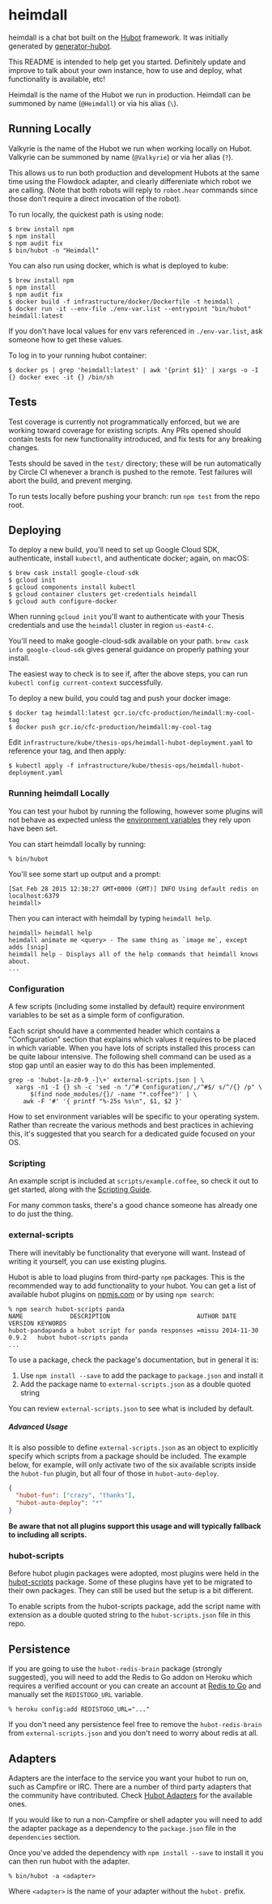 # heimdall

heimdall is a chat bot built on the [Hubot][hubot] framework. It was
initially generated by [generator-hubot][generator-hubot].

This README is intended to help get you started. Definitely update and improve
to talk about your own instance, how to use and deploy, what functionality is
available, etc!

[hubot]: http://hubot.github.com
[generator-hubot]: https://github.com/github/generator-hubot

Heimdall is the name of the Hubot we run in production.
Heimdall can be summoned by name (`@Heimdall`) or via his alias (`\`).

## Running Locally

Valkyrie is the name of the Hubot we run when working locally on Hubot.
Valkyrie can be summoned by name (`@Valkyrie`) or via her alias (`?`).

This allows us to run both production and development Hubots at the same time
using the Flowdock adapter, and clearly differeniate which robot we are calling.
(Note that both robots will reply to `robot.hear` commands since those don't
require a direct invocation of the robot).

To run locally, the quickest path is using node:

```
$ brew install npm
$ npm install
$ npm audit fix
$ bin/hubot -n "Heimdall"
```

You can also run using docker, which is what is deployed to kube:

```
$ brew install npm
$ npm install
$ npm audit fix
$ docker build -f infrastructure/docker/Dockerfile -t heimdall .
$ docker run -it --env-file ./env-var.list --entrypoint "bin/hubot" heimdall:latest
```

If you don't have local values for env vars referenced in `./env-var.list`, ask
someone how to get these values.

To log in to your running hubot container:

```
$ docker ps | grep 'heimdall:latest' | awk '{print $1}' | xargs -o -I {} docker exec -it {} /bin/sh
```

## Tests

Test coverage is currently not programmatically enforced, but we are working
toward coverage for existing scripts. Any PRs opened should contain tests for
new functionality introduced, and fix tests for any breaking changes.

Tests should be saved in the `test/` directory; these will be run automatically
by Circle CI whenever a branch is pushed to the remote. Test failures will
abort the build, and prevent merging.

To run tests locally before pushing your branch:
run `npm test` from the repo root.

## Deploying

To deploy a new build, you'll need to set up Google Cloud SDK, authenticate,
install `kubectl`, and authenticate docker; again, on macOS:

```
$ brew cask install google-cloud-sdk
$ gcloud init
$ gcloud components install kubectl
$ gcloud container clusters get-credentials heimdall
$ gcloud auth configure-docker
```

When running `gcloud init` you'll want to authenticate with your Thesis
credentials and use the `heimdall` cluster in region `us-east4-c`.

You'll need to make google-cloud-sdk available on your path.
`brew cask info google-cloud-sdk` gives general guidance on properly
pathing your install.

The easiest way to check is to see if, after
the above steps, you can run `kubectl config current-context` successfully.

To deploy a new build, you could tag and push your docker image:

```
$ docker tag heimdall:latest gcr.io/cfc-production/heimdall:my-cool-tag
$ docker push gcr.io/cfc-production/heimdall:my-cool-tag
```

Edit `infrastructure/kube/thesis-ops/heimdall-hubot-deployment.yaml` to reference your tag, and then apply:

```
$ kubectl apply -f infrastructure/kube/thesis-ops/heimdall-hubot-deployment.yaml
```

### Running heimdall Locally

You can test your hubot by running the following, however some plugins will not
behave as expected unless the [environment variables](#configuration) they rely
upon have been set.

You can start heimdall locally by running:

    % bin/hubot

You'll see some start up output and a prompt:

    [Sat Feb 28 2015 12:38:27 GMT+0000 (GMT)] INFO Using default redis on localhost:6379
    heimdall>

Then you can interact with heimdall by typing `heimdall help`.

    heimdall> heimdall help
    heimdall animate me <query> - The same thing as `image me`, except adds [snip]
    heimdall help - Displays all of the help commands that heimdall knows about.
    ...

### Configuration

A few scripts (including some installed by default) require environment
variables to be set as a simple form of configuration.

Each script should have a commented header which contains a "Configuration"
section that explains which values it requires to be placed in which variable.
When you have lots of scripts installed this process can be quite labour
intensive. The following shell command can be used as a stop gap until an
easier way to do this has been implemented.

    grep -o 'hubot-[a-z0-9_-]\+' external-scripts.json | \
      xargs -n1 -I {} sh -c 'sed -n "/^# Configuration/,/^#$/ s/^/{} /p" \
          $(find node_modules/{}/ -name "*.coffee")' | \
        awk -F '#' '{ printf "%-25s %s\n", $1, $2 }'

How to set environment variables will be specific to your operating system.
Rather than recreate the various methods and best practices in achieving this,
it's suggested that you search for a dedicated guide focused on your OS.

### Scripting

An example script is included at `scripts/example.coffee`, so check it out to
get started, along with the [Scripting Guide][scripting-docs].

For many common tasks, there's a good chance someone has already one to do just
the thing.

[scripting-docs]: https://github.com/github/hubot/blob/master/docs/scripting.md

### external-scripts

There will inevitably be functionality that everyone will want. Instead of
writing it yourself, you can use existing plugins.

Hubot is able to load plugins from third-party `npm` packages. This is the
recommended way to add functionality to your hubot. You can get a list of
available hubot plugins on [npmjs.com][npmjs] or by using `npm search`:

    % npm search hubot-scripts panda
    NAME             DESCRIPTION                        AUTHOR DATE       VERSION KEYWORDS
    hubot-pandapanda a hubot script for panda responses =missu 2014-11-30 0.9.2   hubot hubot-scripts panda
    ...

To use a package, check the package's documentation, but in general it is:

1. Use `npm install --save` to add the package to `package.json` and install it
2. Add the package name to `external-scripts.json` as a double quoted string

You can review `external-scripts.json` to see what is included by default.

##### Advanced Usage

It is also possible to define `external-scripts.json` as an object to
explicitly specify which scripts from a package should be included. The example
below, for example, will only activate two of the six available scripts inside
the `hubot-fun` plugin, but all four of those in `hubot-auto-deploy`.

```json
{
  "hubot-fun": ["crazy", "thanks"],
  "hubot-auto-deploy": "*"
}
```

**Be aware that not all plugins support this usage and will typically fallback
to including all scripts.**

[npmjs]: https://www.npmjs.com

### hubot-scripts

Before hubot plugin packages were adopted, most plugins were held in the
[hubot-scripts][hubot-scripts] package. Some of these plugins have yet to be
migrated to their own packages. They can still be used but the setup is a bit
different.

To enable scripts from the hubot-scripts package, add the script name with
extension as a double quoted string to the `hubot-scripts.json` file in this
repo.

[hubot-scripts]: https://github.com/github/hubot-scripts

## Persistence

If you are going to use the `hubot-redis-brain` package (strongly suggested),
you will need to add the Redis to Go addon on Heroku which requires a verified
account or you can create an account at [Redis to Go][redistogo] and manually
set the `REDISTOGO_URL` variable.

    % heroku config:add REDISTOGO_URL="..."

If you don't need any persistence feel free to remove the `hubot-redis-brain`
from `external-scripts.json` and you don't need to worry about redis at all.

[redistogo]: https://redistogo.com/

## Adapters

Adapters are the interface to the service you want your hubot to run on, such
as Campfire or IRC. There are a number of third party adapters that the
community have contributed. Check [Hubot Adapters][hubot-adapters] for the
available ones.

If you would like to run a non-Campfire or shell adapter you will need to add
the adapter package as a dependency to the `package.json` file in the
`dependencies` section.

Once you've added the dependency with `npm install --save` to install it you
can then run hubot with the adapter.

    % bin/hubot -a <adapter>

Where `<adapter>` is the name of your adapter without the `hubot-` prefix.

[hubot-adapters]: https://github.com/github/hubot/blob/master/docs/adapters.md
